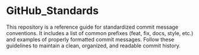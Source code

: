 # GitHub_Standards
This repository is a reference guide for standardized commit message conventions. It includes a list of common prefixes (feat, fix, docs, style, etc.) and examples of properly formatted commit messages. Follow these guidelines to maintain a clean, organized, and readable commit history.
